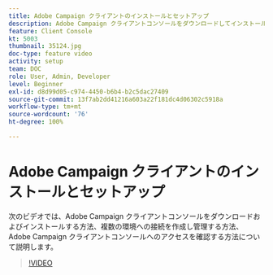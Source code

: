 ```yaml
---
title: Adobe Campaign クライアントのインストールとセットアップ
description: Adobe Campaign クライアントコンソールをダウンロードしてインストールする方法、複数の環境への接続を作成し管理する方法、Adobe Campaign クライアントコンソールへのアクセス権を確認する方法について説明します。
feature: Client Console
kt: 5003
thumbnail: 35124.jpg
doc-type: feature video
activity: setup
team: DOC
role: User, Admin, Developer
level: Beginner
exl-id: d8d99d05-c974-4450-b6b4-b2c5dac27409
source-git-commit: 13f7ab2dd41216a603a22f181dc4d06302c5918a
workflow-type: tm+mt
source-wordcount: '76'
ht-degree: 100%

---
```


# Adobe Campaign クライアントのインストールとセットアップ

次のビデオでは、Adobe Campaign クライアントコンソールをダウンロードおよびインストールする方法、複数の環境への接続を作成し管理する方法、Adobe Campaign クライアントコンソールへのアクセスを確認する方法について説明します。

>[!VIDEO](https://video.tv.adobe.com/v/35124?quality=12&learn=on)
